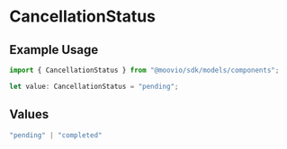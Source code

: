 # CancellationStatus

## Example Usage

```typescript
import { CancellationStatus } from "@moovio/sdk/models/components";

let value: CancellationStatus = "pending";
```

## Values

```typescript
"pending" | "completed"
```